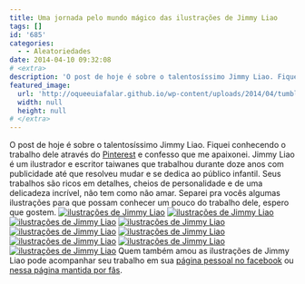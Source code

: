 ```yaml
---
title: Uma jornada pelo mundo mágico das ilustrações de Jimmy Liao
tags: []
id: '685'
categories:
  - - Aleatoriedades
date: 2014-04-10 09:32:08
# <extra>
description: 'O post de hoje é sobre o talentosíssimo Jimmy Liao. Fiquei conhecendo o trabalho dele através do Pinterest e confesso que me apaixonei. Jimmy Liao é um ilustrador e escritor taiwanes que trabalhou durante doze anos com publicidade até que resolveu mudar e se dedica ao público infantil. Seus trabalhos são ricos em detalhes, cheios de personalidade e de uma delicadeza incrível, não tem como não amar. Separei pra vocês algumas ilustrações para que possam conhecer um pouco do trabalho dele, espero que gostem. Quem também amou as ilustrações de Jimmy Liao pode acompanhar seu trabalho em sua página pessoal no facebook ou nessa página mantida por fãs.'
featured_image: 
  url: 'http://oqueeuiafalar.github.io/wp-content/uploads/2014/04/tumblr_md9zwwq5pn1qavvo2o1_500.jpg?w=650'
  width: null
  height: null
# </extra>
---
```


O post de hoje é sobre o talentosíssimo Jimmy Liao. Fiquei conhecendo o trabalho dele através do [Pinterest](https://www.pinterest.com/nunonunnal/jimmy-liao/ "Pinterest") e confesso que me apaixonei. Jimmy Liao é um ilustrador e escritor taiwanes que trabalhou durante doze anos com publicidade até que resolveu mudar e se dedica ao público infantil. Seus trabalhos são ricos em detalhes, cheios de personalidade e de uma delicadeza incrível, não tem como não amar. Separei pra vocês algumas ilustrações para que possam conhecer um pouco do trabalho dele, espero que gostem. [![ilustrações de Jimmy Liao](http://162.243.62.160/wp-content/uploads/2014/04/tumblr_md9zwwq5pn1qavvo2o1_500.jpg?w=650)](http://162.243.62.160/wp-content/uploads/2014/04/tumblr_md9zwwq5pn1qavvo2o1_500.jpg) [![ilustrações de Jimmy Liao](http://162.243.62.160/wp-content/uploads/2014/04/jimmy_moon_forgets_m-06.jpg?w=650)](http://162.243.62.160/wp-content/uploads/2014/04/jimmy_moon_forgets_m-06.jpg) [![ilustrações de Jimmy Liao](http://162.243.62.160/wp-content/uploads/2014/04/jimmy-001.jpg?w=650)](http://162.243.62.160/wp-content/uploads/2014/04/jimmy-001.jpg) [![ilustrações de Jimmy Liao](http://162.243.62.160/wp-content/uploads/2014/04/5251dcf174f1d74397c99981f94e06b1.jpg?w=650)](http://162.243.62.160/wp-content/uploads/2014/04/5251dcf174f1d74397c99981f94e06b1.jpg) [![ilustrações de Jimmy Liao](http://162.243.62.160/wp-content/uploads/2014/04/img_bk34_02.jpg?w=650)](http://162.243.62.160/wp-content/uploads/2014/04/img_bk34_02.jpg) [![ilustrações de Jimmy Liao](http://162.243.62.160/wp-content/uploads/2014/04/79841d683f2c4bc.jpeg?w=650)](http://162.243.62.160/wp-content/uploads/2014/04/79841d683f2c4bc.jpeg) [![ilustrações de Jimmy Liao](http://162.243.62.160/wp-content/uploads/2014/04/bcd3ebe3c8a2d2e3298def0a291bc52d.jpg?w=650)](http://162.243.62.160/wp-content/uploads/2014/04/bcd3ebe3c8a2d2e3298def0a291bc52d.jpg) [![ilustrações de Jimmy Liao](http://162.243.62.160/wp-content/uploads/2014/04/3b3c8f8b76117416832df3297a771cae.jpg?w=650)](http://162.243.62.160/wp-content/uploads/2014/04/3b3c8f8b76117416832df3297a771cae.jpg) [![ilustrações de Jimmy Liao](http://162.243.62.160/wp-content/uploads/2014/04/1e89569ede51a89b4b0f2478f0ef876b.jpg?w=650)](http://162.243.62.160/wp-content/uploads/2014/04/1e89569ede51a89b4b0f2478f0ef876b.jpg) Quem também amou as ilustrações de Jimmy Liao pode acompanhar seu trabalho em sua [página pessoal no facebook](https://www.facebook.com/jmy.spa) ou [nessa página mantida por fãs](https://www.facebook.com/jimmyliao.illustration.books).
